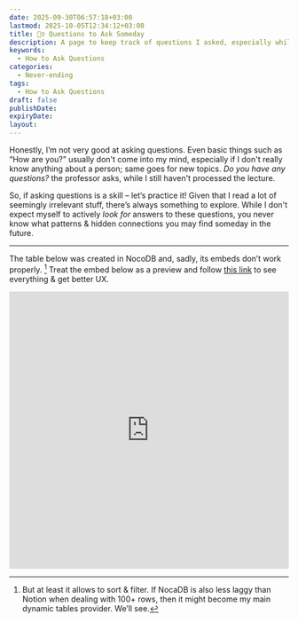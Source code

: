 ```yaml
---
date: 2025-09-30T06:57:18+03:00
lastmod: 2025-10-05T12:34:12+03:00
title: 🙋‍♀️ Questions to Ask Someday
description: A page to keep track of questions I asked, especially while exploring what the others have created
keywords:
  - How to Ask Questions 
categories:
  - Never-ending
tags:
  - How to Ask Questions
draft: false
publishDate:
expiryDate:
layout:
---
```


Honestly, I’m not very good at asking questions. Even basic things such as “How are you?” usually don't come into my mind, especially if I don't really know anything about a person; same goes for new topics. *Do you have any questions?* the professor asks, while I still haven't processed the lecture. 

So, if asking questions is a skill – let’s practice it! Given that I read a lot of seemingly irrelevant stuff, there’s always something to explore. While I don't expect myself to actively *look for* answers to these questions, you never know what patterns & hidden connections you may find someday in the future. 

---

The table below was created in NocoDB and, sadly, its embeds don’t work properly. [^1] Treat the embed below as a preview and follow [this link](https://app.nocodb.com/#/nc/view/5e6e4a6a-ef77-4788-b260-bcb03e55c776) to see everything & get better UX.

<iframe src="https://app.nocodb.com/#/nc/view/5e6e4a6a-ef77-4788-b260-bcb03e55c776" width="100%" height="500px" style="border: none;"></iframe>

[^1]: But at least it allows to sort & filter. If NocaDB is also less laggy than Notion when dealing with 100+ rows, then it might become my main dynamic tables provider. We’ll see. 
